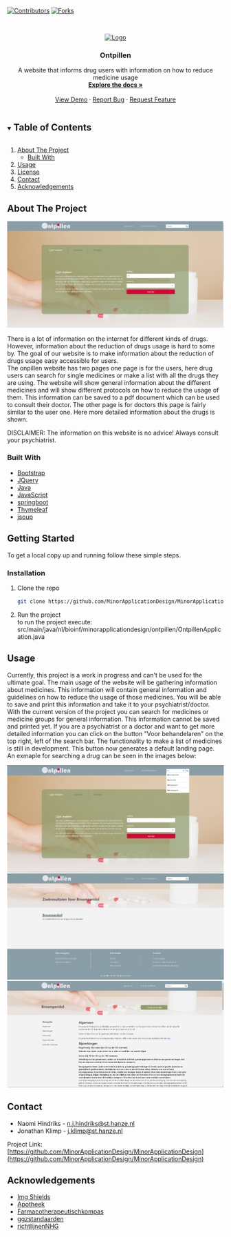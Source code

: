 <!-- PROJECT SHIELDS -->
[![Contributors][contributors-shield]][contributors-url]
[![Forks][forks-shield]][forks-url]


<!-- PROJECT LOGO -->
<br />
<p align="center">
  <a href="https://github.com/MinorApplicationDesign/MinorApplicationDesign">
    <img src="src/main/resources/static/images/logo.svg" alt="Logo" width="80" height="80">
  </a>

  <h3 align="center">Ontpillen</h3>

  <p align="center">
    A website that informs drug users with information on how to reduce medicine usage
    <br />
    <a href="https://github.com/MinorApplicationDesign/MinorApplicationDesign"><strong>Explore the docs »</strong></a>
    <br />
    <br />
    <a href="https://github.com/MinorApplicationDesign/MinorApplicationDesign">View Demo</a>
    ·
    <a href="https://github.com/MinorApplicationDesign/MinorApplicationDesign/issues">Report Bug</a>
    ·
    <a href="https://github.com/MinorApplicationDesign/MinorApplicationDesign/issues">Request Feature</a>
  </p>
</p>



<!-- TABLE OF CONTENTS -->
<details open="open">
  <summary><h2 style="display: inline-block">Table of Contents</h2></summary>
  <ol>
    <li>
      <a href="#about-the-project">About The Project</a>
      <ul>
        <li><a href="#built-with">Built With</a></li>
      </ul>
    </li>
    <li><a href="#usage">Usage</a></li>
    <li><a href="#license">License</a></li>
    <li><a href="#contact">Contact</a></li>
    <li><a href="#acknowledgements">Acknowledgements</a></li>
  </ol>
</details>



<!-- ABOUT THE PROJECT -->
## About The Project
![Main page](images/Main_page.png)

There is a lot of information on the internet for different kinds of drugs. However, information 
about the reduction of drugs usage is hard to some by. The goal of our website is to make information about
the reduction of drugs usage easy accessible for users.  
The onpillen website has two pages one page is for the users, here drug users can search for single medicines or
make a list with all the drugs they are using. The website will show general information about the different medicines 
and will show different protocols on how to reduce the usage of them. This information can be saved to a pdf document
which can be used to consult their doctor. 
The other page is for doctors this page is fairly similar to the user one. Here more detailed information about 
the drugs is shown.

DISCLAIMER: The information on this website is no advice! Always consult your psychiatrist.


### Built With

* [Bootstrap](https://getbootstrap.com)
* [JQuery](https://jquery.com)
* [Java](https://java.com)
* [JavaScript](https://www.javascript.com)
* [springboot](https://spring.io/projects/spring-boot)
* [Thymeleaf](https://www.thymeleaf.org/)
* [jsoup](https://jsoup.org/)



## Getting Started

To get a local copy up and running follow these simple steps.

### Installation

1. Clone the repo
   ```sh
   git clone https://github.com/MinorApplicationDesign/MinorApplicationDesign
   ```
2. Run the project \
   to run the project execute: \
   src/main/java/nl/bioinf/minorapplicationdesign/ontpillen/OntpillenApplication.java



<!-- USAGE EXAMPLES --> 
## Usage

Currently, this project is a work in progress and can't be used for the ultimate goal. 
The main usage of the website will be gathering information about medicines. 
This information will contain general information and guidelines on how to reduce the usage of those medicines. 
You will be able to save and print this information and take it to your psychiatrist/doctor.
With the current version of the project you can search for medicines or medicine groups for general information. 
This information cannot be saved and printed yet. If you are a psychiatrist or a doctor and want to get more detailed
information you can click on the button "Voor behandelaren" on the top right, left of the search bar.
The functionality to make a list of medicines is still in development. This button now generates a default landing
page.
An exmaple for searching a drug can be seen in the images below:

![Main page](images/mainpage_ontpillen.png)
![search result](images/searchresult_ontpillen.png)
![drug page](images/drugPage_ontpillen.png)

<!-- ROADMAP 
## Roadmap

See the [open issues](https://github.com/github_username/repo_name/issues) for a list of proposed features (and known issues).
-->


<!-- LICENSE 
## License

Distributed under the MIT License. See `LICENSE` for more information.
-->


<!-- CONTACT -->
## Contact

* Naomi Hindriks - n.j.hindriks@st.hanze.nl
* Jonathan Klimp - j.klimp@st.hanze.nl

Project Link: [https://github.com/MinorApplicationDesign/MinorApplicationDesign](https://github.com/MinorApplicationDesign/MinorApplicationDesign)



<!-- ACKNOWLEDGEMENTS -->
## Acknowledgements

* [Img Shields](https://shields.io)
* [Apotheek](https://www.apotheek.nl/)
* [Farmacotherapeutischkompas](https://www.farmacotherapeutischkompas.nl/)
* [ggzstandaarden](https://www.ggzstandaarden.nl/)
* [richtlijnenNHG](https://richtlijnen.nhg.org/)





<!-- MARKDOWN LINKS & IMAGES -->
<!-- https://www.markdownguide.org/basic-syntax/#reference-style-links -->
[contributors-shield]: https://img.shields.io/github/contributors/MinorApplicationDesign/MinorApplicationDesign.svg?style=for-the-badge
[contributors-url]: https://github.com/MinorApplicationDesign/MinorApplicationDesign/graphs/contributors
[forks-shield]: https://img.shields.io/github/forks/MinorApplicationDesign/MinorApplicationDesign.svg?style=for-the-badge
[forks-url]: https://github.com/MinorApplicationDesign/MinorApplicationDesign/network/members
[stars-shield]: https://img.shields.io/github/stars/MinorApplicationDesign/MinorApplicationDesign.svg?style=for-the-badge
[stars-url]: https://github.com/MinorApplicationDesign/repo/stargazers
[issues-shield]: https://img.shields.io/github/issues/MinorApplicationDesign/MinorApplicationDesign.svg?style=for-the-badge
[issues-url]: https://github.com/MinorApplicationDesign/repo/issues
[license-shield]: https://img.shields.io/github/license/MinorApplicationDesign/MinorApplicationDesign.svg?style=for-the-badge
[license-url]: https://github.com/MinorApplicationDesign/repo/blob/master/LICENSE.txt